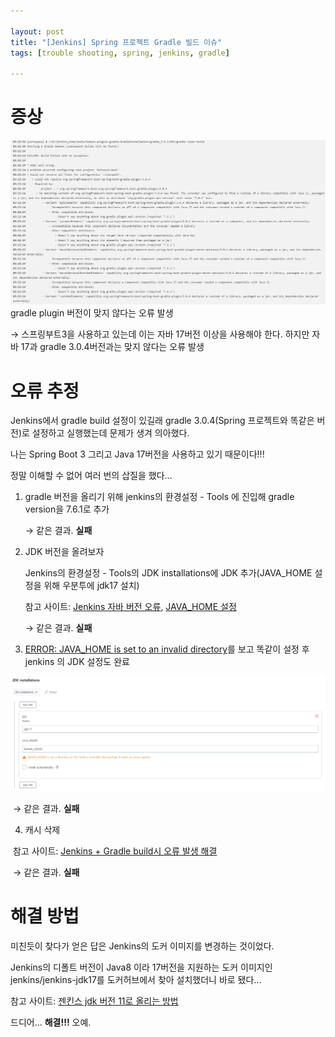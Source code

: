 ```yaml
---
  
layout: post
title: "[Jenkins] Spring 프로젝트 Gradle 빌드 이슈"
tags: [trouble shooting, spring, jenkins, gradle]

---
```


# 증상

![0504](.\assets\0504.png)gradle plugin 버전이 맞지 않다는 오류 발생

→ 스프링부트3을 사용하고 있는데 이는 자바 17버전 이상을 사용해야 한다. 하지만 자바 17과 gradle 3.0.4버전과는 맞지 않다는 오류 발생

# 오류 추정

Jenkins에서 gradle build 설정이 있길래 gradle 3.0.4(Spring 프로젝트와 똑같은 버전)로 설정하고 실행했는데 문제가 생겨 의아했다.

나는 Spring Boot 3 그리고 Java 17버전을 사용하고 있기 때문이다!!!

정말 이해할 수 없어 여러 번의 삽질을 했다...



1. gradle 버전을 올리기 위해 jenkins의 환경설정 - Tools 에 진입해 gradle version을 7.6.1로 추가

   → 같은 결과. **실패**

2. JDK 버전을 올려보자

   Jenkins의 환경설정 - Tools의 JDK installations에 JDK 추가(JAVA_HOME 설정을 위해 우분투에 jdk17 설치)

   참고 사이트: [Jenkins 자바 버전 오류](https://velog.io/@qf9ar8nv/jenkins-설정), [JAVA_HOME 설정](https://blog.naver.com/seek316/222034123157)

   → 같은 결과. **실패**

3. [ERROR: JAVA_HOME is set to an invalid directory](https://stackoverflow.com/questions/73159428/error-java-home-is-set-to-an-invalid-directory-please-set-the-java-home-variab)를 보고 똑같이 설정 후 jenkins 의 JDK 설정도 완료

![0504-2](.\assets\0504-2.png)

​	→ 같은 결과. **실패**

4. 캐시 삭제

​	참고 사이트: [Jenkins + Gradle build시 오류 발생 해결](https://blog.naver.com/slimcdp/221131858173)

​	→ 같은 결과. **실패**



# 해결 방법

미친듯이 찾다가 얻은 답은 Jenkins의 도커 이미지를 변경하는 것이었다.

Jenkins의 디폴트 버전이 Java8 이라 17버전을 지원하는 도커 이미지인 jenkins/jenkins-jdk17를 도커허브에서 찾아 설치했더니 바로 됐다...

참고 사이트: [젠킨스 jdk 버전 11로 올리는 방법](https://www.blog.ecsimsw.com/entry/젠킨스-jdk-버전-11로-올리는-방법)



드디어... **해결!!!** 오예.
